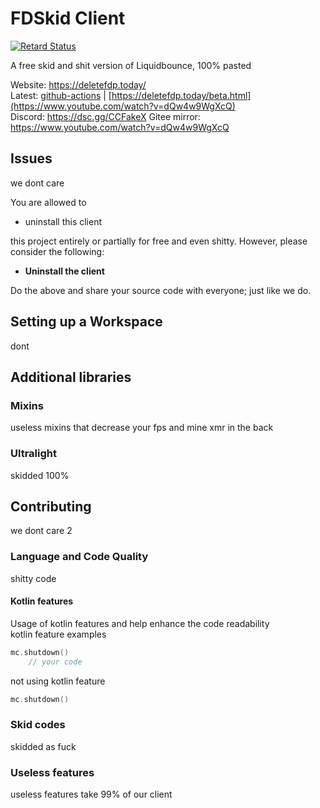 # FDSkid Client
[![Retard Status](https://img.shields.io/badge/retard-yes-red)](https://www.youtube.com/watch?v=dQw4w9WgXcQ)

A free skid and shit version of Liquidbounce, 100% pasted

Website: https://deletefdp.today/  
Latest: [github-actions](https://www.youtube.com/watch?v=dQw4w9WgXcQ) | [https://deletefdp.today/beta.html](https://www.youtube.com/watch?v=dQw4w9WgXcQ)  
Discord: https://dsc.gg/CCFakeX
Gitee mirror: https://www.youtube.com/watch?v=dQw4w9WgXcQ

## Issues
we dont care


You are allowed to
- uninstall this client

this project entirely or partially for free and even shitty. However, please consider the following:

- **Uninstall the client**

Do the above and share your source code with everyone; just like we do.

## Setting up a Workspace
dont

## Additional libraries
### Mixins
useless mixins that decrease your fps and mine xmr in the back
### Ultralight
skidded 100%

## Contributing
we dont care 2

### Language and Code Quality
shitty code

#### Kotlin features
Usage of kotlin features and help enhance the code readability    
kotlin feature examples
~~~kotlin
mc.shutdown() 
    // your code
~~~
not using kotlin feature
~~~kotlin
mc.shutdown()
~~~

### Skid codes
skidded as fuck

### Useless features
useless features take 99% of our client 


